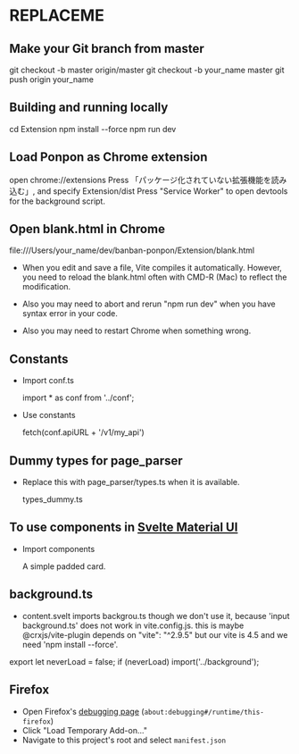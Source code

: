 # REPLACEME

## Make your Git branch from master

  git checkout -b master origin/master
  git checkout -b your_name master
  git push origin your_name

## Building and running locally

   cd Extension
   npm install --force
   npm run dev

## Load Ponpon as Chrome extension

   open chrome://extensions
   Press 「パッケージ化されていない拡張機能を読み込む」, and specify Extension/dist
   Press "Service Worker" to open devtools for the background script.


## Open blank.html in Chrome

  file:///Users/your_name/dev/banban-ponpon/Extension/blank.html

- When you edit and save a file, Vite compiles it automatically. However, you need to reload the
  blank.html often with CMD-R (Mac) to reflect the modification.

- Also you may need to abort and rerun "npm run dev" when you have syntax error in your code.

- Also you may need to restart Chrome when something wrong.

## Constants

- Import conf.ts

  import * as conf from '../conf';

- Use constants

  fetch(conf.apiURL + '/v1/my_api')

## Dummy types for page_parser

- Replace this with page_parser/types.ts when it is available.

  types_dummy.ts

## To use components in [Svelte Material UI](https://sveltematerialui.com/)

- Import components

  <script>
    import Card from '@smui/card';
  </script>

  <Card padded>A simple padded card.</Card>

## background.ts

- content.svelt imports backgrou.ts though we don't use it, because 'input background.ts' does
  not work in vite.config.js. this is maybe @crxjs/vite-plugin depends on "vite": "^2.9.5" but
  our vite is 4.5 and we need 'npm install --force'.

 export let neverLoad = false;
 if (neverLoad) import('../background');

## Firefox

- Open Firefox's [debugging page](about:debugging#/runtime/this-firefox) (`about:debugging#/runtime/this-firefox`)
- Click "Load Temporary Add-on..."
- Navigate to this project's root and select `manifest.json`
